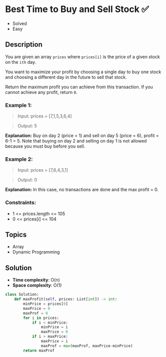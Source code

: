 # Best Time to Buy and Sell Stock ✅
- Solved
- Easy

## Description

You are given an array `prices` where `prices[i]` is the price of a given stock on the `ith` day.

You want to maximize your profit by choosing a single day to buy one stock and choosing a different day in the future to sell that stock.

Return the maximum profit you can achieve from this transaction. If you cannot achieve any profit, return `0`. 

### Example 1:

> Input: prices = [7,1,5,3,6,4]

> Output: 5

**Explanation:** Buy on day 2 (price = 1) and sell on day 5 (price = 6), profit = 6-1 = 5.
Note that buying on day 2 and selling on day 1 is not allowed because you must buy before you sell.

### Example 2:

> Input: prices = [7,6,4,3,1]

> Output: 0

**Explanation:** In this case, no transactions are done and the max profit = 0.
 

### Constraints:

- 1 <= prices.length <= 105
- 0 <= prices[i] <= 104

## Topics
- Array
- Dynamic Programming

## Solution
- **Time complexity**: O(n)
- **Space complexity**: O(1)

```py
class Solution:
    def maxProfit(self, prices: List[int]) -> int:
        minPrice = prices[0]
        maxPrice = 0
        maxProf = 0
        for i in prices:
            if i < minPrice:
                minPrice = i
                maxPrice = 0
            if i > maxPrice:
                maxPrice = i
                maxProf = max(maxProf, maxPrice-minPrice)
        return maxProf
```